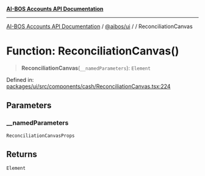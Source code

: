 [**AI-BOS Accounts API Documentation**](../../../README.md)

***

[AI-BOS Accounts API Documentation](../../../README.md) / [@aibos/ui](../README.md) / [](../README.md) / ReconciliationCanvas

# Function: ReconciliationCanvas()

> **ReconciliationCanvas**(`__namedParameters`): `Element`

Defined in: [packages/ui/src/components/cash/ReconciliationCanvas.tsx:224](https://github.com/pohlai88/accounts/blob/48103fb36d28b2b9bfb33472b6de2f719773cde9/packages/ui/src/components/cash/ReconciliationCanvas.tsx#L224)

## Parameters

### \_\_namedParameters

`ReconciliationCanvasProps`

## Returns

`Element`
